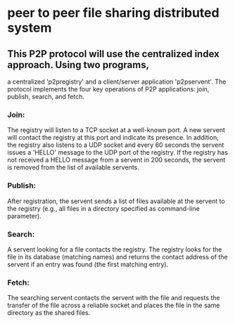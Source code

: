 # peer to peer file sharing distributed system 
## This P2P protocol will use the centralized index approach. Using two programs,
 a centralized 'p2pregistry' and a client/server application 'p2pservent'. The protocol implements the four key
 operations of P2P applications: join, publish, search, and fetch.
### Join: 
The registry will listen to a TCP socket at a well-known port. A new servent will contact the registry
at this port and indicate its presence. In addition, the registry also listens to a UDP socket and every 60
seconds the servent issues a 'HELLO' message to the UDP port of the registry. If the registry has not
received a HELLO message from a servent in 200 seconds, the servent is removed from the list of available
servents.
### Publish: 
After registration, the servent sends a list of files available at the servent to the registry (e.g., all
files in a directory specified as command-line parameter). 
### Search: 
A servent looking for a file contacts the registry. The registry looks for the file in its database
(matching names) and returns the contact address of the servent if an entry was found (the first matching
entry).
### Fetch: 
The searching servent contacts the servent with the file and requests the transfer of the file across
a reliable socket and places the file in the same directory as the shared files.
